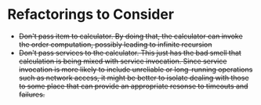 # Refactorings to Consider

- ~~Don't pass item to calculator. By doing that, the calculator
  can invoke the order computation, possibly leading to infinite
  recursion~~
- ~~Don't pass services to the calculator. This just has the bad
  smell that calculation is being mixed with service invocation.
  Since service invocation is more likely to include unreliable
  or long-running operations such as network access, it might be
  better to isolate dealing with those to some place that can
  provide an appropriate resonse to timeouts and failures.~~

